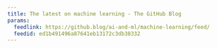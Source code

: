 ```yaml
---
title: The latest on machine learning - The GitHub Blog
params:
  feedlink: https://github.blog/ai-and-ml/machine-learning/feed/
  feedid: ed1b491496a87641eb13172c3db38332
---
```

